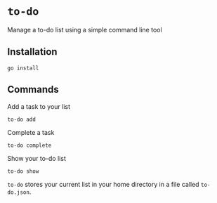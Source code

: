# `to-do`

Manage a to-do list using a simple command line tool

## Installation

```
go install
```

## Commands

Add a task to your list
```
to-do add
```

Complete a task
```
to-do complete
```

Show your to-do list
```
to-do show
```

`to-do` stores your current list in your home directory in a file called `to-do.json`.
